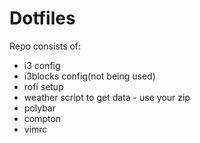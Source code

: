 # Dotfiles

Repo consists of:
- i3 config
- i3blocks config(not being used)
- rofi setup
- weather script to get data - use your zip
- polybar
- compton
- vimrc

